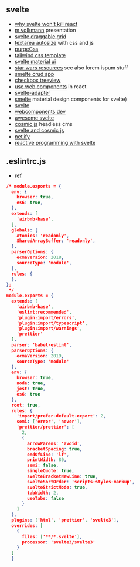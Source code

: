 ## svelte

- [why svelte won't kill react](https://medium.com/javascript-in-plain-english/why-svelte-wont-kill-react-3cfdd940586a)
- [m volkmann](https://github.com/mvolkmann/talks/blob/master/svelte/svelte-nordicjs.key.pdf) presentation
- [svelte draggable grid](https://github.com/vaheqelyan/svelte-grid)
- [textarea autosize](https://jsbin.com/qizepev/edit?html,css,js,output) with css and js
- [purgeCss](https://github.com/FullHuman/purgecss)
- [tailwind css template](https://github.com/alexdilley/tailwindcss-sveltejs-component-template)
- [svelte material ui](https://github.com/hperrin/svelte-material-ui)
- [star wars resources](https://www.telerik.com/blogs/5-star-wars-resources-for-developers) see also lorem ispum stuff
- [smelte crud app](https://github.com/Kiho/smelte-crud-app)
- [checkbox treeview](https://svelte.dev/repl/3db8fdf6abfe4b2097a419ebf8e8eca7?version=3.6.10)
- [use web components](https://www.robinwieruch.de/react-web-components/) in react
- [svelte-adapter](https://github.com/pngwn/svelte-adapter)
- [smelte](https://smelte.matyunya.now.sh) material design components for svelte)
- [svelte](https://svelte.dev)
- [webcomponents.dev](https://webcomponents.dev)
- [awesome svelte](https://github.com/CalvinWalzel/awesome-svelte)
- [cosmic js](https://cosmicjs.com/headless-cms) headless cms
- [svelte and cosmic js](https://cosmicjs.com/articles/build-a-simple-todo-app-using-svelte-and-cosmic-js)
- [netlify](https://www.netlify.com/)
- [reactive programming with svelte](https://blog.logrocket.com/truly-reactive-programming-with-svelte-3-0-321b49b75969/)

## .eslintrc.js

- [ref](https://gist.github.com/jimjones26/ab4f680aa26fd952185c19766e79178b)

```json
/* module.exports = {
  env: {
    browser: true,
    es6: true,
  },
  extends: [
    'airbnb-base',
  ],
  globals: {
    Atomics: 'readonly',
    SharedArrayBuffer: 'readonly',
  },
  parserOptions: {
    ecmaVersion: 2018,
    sourceType: 'module',
  },
  rules: {
  },
};
 */
module.exports = {
  extends: [
    'airbnb-base',
    'eslint:recommended',
    'plugin:import/errors',
    'plugin:import/typescript',
    'plugin:import/warnings',
    'prettier'
  ],
  parser: 'babel-eslint',
  parserOptions: {
    ecmaVersion: 2019,
    sourceType: 'module'
  },
  env: {
    browser: true,
    node: true,
    jest: true,
    es6: true
  },
  root: true,
  rules: {
    'import/prefer-default-export': 2,
    semi: ['error', 'never'],
    'prettier/prettier': [
      2,
      {
        arrowParens: 'avoid',
        bracketSpacing: true,
        endOfLine: 'lf',
        printWidth: 80,
        semi: false,
        singleQuote: true,
        svelteBracketNewLine: true,
        svelteSortOrder: 'scripts-styles-markup',
        svelteStrictMode: true,
        tabWidth: 2,
        useTabs: false
      }
    ]
  },
  plugins: ['html', 'prettier', 'svelte3'],
  overrides: [
    {
      files: ['**/*.svelte'],
      processor: 'svelte3/svelte3'
    }
  ]
  }
```
